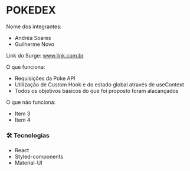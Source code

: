 # POKEDEX

Nome dos integrantes: 
- Andréa Soares
- Guilherme Novo


Link do Surge: www.link.com.br

O que funciona:
- Requisições da Poke API
- Utilização de Custom Hook e do estado global através de useContext
- Todos os objetivos básicos do que foi proposto foram alacançados

O que não funciona: 
- Item 3
- Item 4

### 🛠 Tecnologias
- React
- Styled-components
- Material-UI
